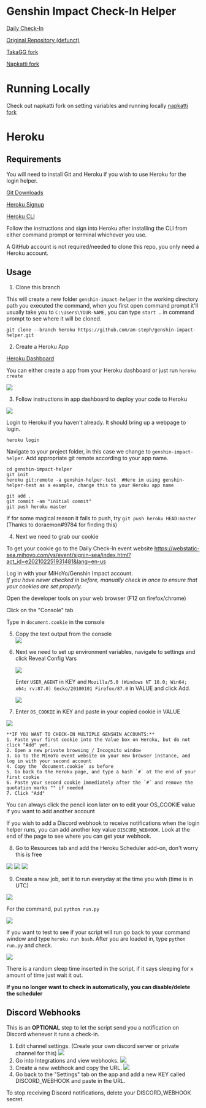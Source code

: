 # Genshin Impact Check-In Helper

[Daily Check-In](https://webstatic-sea.mihoyo.com/ys/event/signin-sea/index.html?act_id=e202102251931481&lang=en-us)

[Original Repository (defunct)](https://github.com/y1ndan/genshin-impact-helper)

[TakaGG fork](https://github.com/takagg/genshin-impact-helper)

[Napkatti fork](https://github.com/napkatti/genshin-impact-helper/)


# Running Locally

Check out napkatti fork on setting variables and running locally
[napkatti fork](https://github.com/napkatti/genshin-impact-helper/tree/master)

# Heroku

## Requirements
You will need to install Git and Heroku if you wish to use Heroku for the login helper.

[Git Downloads](https://git-scm.com/downloads)

[Heroku Signup](https://signup.heroku.com/)

[Heroku CLI](https://devcenter.heroku.com/articles/getting-started-with-python#set-up)

Follow the instructions and sign into Heroku after installing the CLI from either command prompt or terminal whichever you use.

A GitHub account is not required/needed to clone this repo, you only need a Heroku account.

## Usage

1. Clone this branch

This will create a new folder `genshin-impact-helper` in the working directory path you executed the command, when you first open command prompt it'll usually take you to `C:\Users\YOUR-NAME`, you can type `start .` in command prompt to see where it will be cloned.

```
git clone --branch heroku https://github.com/am-steph/genshin-impact-helper.git
```


2. Create a Heroku App

  [Heroku Dashboard](https://dashboard.heroku.com/apps)

  You can either create a app from your Heroku dashboard or just run `heroku create`

  ![](https://i.imgur.com/iqbP3Ah.png)


3. Follow instructions in app dashboard to deploy your code to Heroku

  ![](https://i.imgur.com/v0fgQ31.png)

  Login to Heroku if you haven't already. It should bring up a webpage to login.
  ```
  heroku login
  ```
  Navigate to your project folder, in this case we change to `genshin-impact-helper`. Add appropriate git remote according to your app name.
  ```
  cd genshin-impact-helper
  git init
  heroku git:remote -a genshin-helper-test  #Here im using genshin-helper-test as a example, change this to your Heroku app name
  ```

  ```
  git add .
  git commit -am "initial commit"
  git push heroku master
  ```

If for some magical reason it fails to push, try `git push heroku HEAD:master` (Thanks to doraemon#9784 for finding this)


4. Next we need to grab our cookie

  To get your cookie go to the Daily Check-In event website https://webstatic-sea.mihoyo.com/ys/event/signin-sea/index.html?act_id=e202102251931481&lang=en-us

  Log in with your MiHoYo/Genshin Impact account.  
   *If you have never checked in before, manually check in once to ensure that your cookies are set properly.*

   Open the developer tools on your web browser (F12 on firefox/chrome)

   Click on the "Console" tab

   Type in `document.cookie` in the console
   
5. Copy the text output from the console  
   ![](https://imgur.com/eWP1OyO.png)

6. Next we need to set up environment variables, navigate to settings and click Reveal Config  Vars

   ![](https://i.imgur.com/5fBviLV.png)

   Enter `USER_AGENT` in KEY and `Mozilla/5.0 (Windows NT 10.0; Win64; x64; rv:87.0) Gecko/20100101 Firefox/87.0` in VALUE and click Add.
   
    ![](https://i.imgur.com/U592b4t.png)

7. Enter `OS_COOKIE` in KEY and paste in your copied cookie in VALUE

  ![](https://i.imgur.com/POIwX3J.png)
    
    **IF YOU WANT TO CHECK-IN MULTIPLE GENSHIN ACCOUNTS:**
    1. Paste your first cookie into the Value box on Heroku, but do not click "Add" yet.
    2. Open a new private browsing / Incognito window
    3. Go to the MiHoYo event website on your new browser instance, and log in with your second account
    4. Copy the `document.cookie` as before
    5. Go back to the Heroku page, and type a hash `#` at the end of your first cookie
    6. Paste your second cookie immediately after the `#` and remove the quotation marks "" if needed
    7. Click "Add"


  You can always click the pencil icon later on to edit your OS_COOKIE value if you want to add another account

  If you wish to add a Discord webhook to receive notifications when the login helper runs, you can add another key value `DISCORD_WEBHOOK`. Look at the end of the page to see where you can get your webhook.

8. Go to Resources tab and add the Heroku Scheduler add-on, don't worry this is free

  ![](https://i.imgur.com/q8GXou0.png)
  ![](https://i.imgur.com/zYpVcBN.png)
  ![](https://i.imgur.com/7SP6tQu.png)

9. Create a new job, set it to run everyday at the time you wish (time is in UTC)

  ![](https://i.imgur.com/sbYkhcX.png)

  For the command, put `python run.py`

  ![](https://i.imgur.com/Co9dyvP.png)

If you want to test to see if your script will run go back to your command window and type `heroku run bash`. After you are loaded in, type `python run.py` and check.

![](https://i.imgur.com/MCPBp6J.png)

There is a random sleep time inserted in the script, if it says sleeping for x amount of time just wait it out.

**If you no longer want to check in automatically, you can disable/delete the scheduler**


## Discord Webhooks
This is an **OPTIONAL** step to let the script send you a notification on Discord whenever it runs a check-in.

1. Edit channel settings. (Create your own discord server or private channel for this)
   ![](https://i.imgur.com/Q0KFNzv.png)
2. Go into Integrations and view webhooks.
   ![](https://i.imgur.com/Z4pfACE.png)
3. Create a new webhook and copy the URL.
   ![](https://i.imgur.com/b3ZL3m3.png)
4. Go back to the "Settings" tab on the app and add a new KEY called DISCORD_WEBHOOK and paste in the URL.

To stop receiving Discord notifications, delete your DISCORD_WEBHOOK secret.


